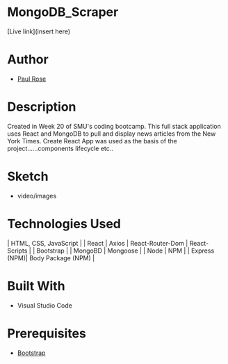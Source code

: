 # MongoDB_Scraper

[Live link](insert here)

# Author
- [Paul Rose](https://github.com/prose34)

# Description
Created in Week 20 of SMU's coding bootcamp. This full stack application uses React and MongoDB to pull and display news articles from the New York Times. Create React App was used as the basis of the project......components lifecycle etc..

# Sketch
- video/images

# Technologies Used

| HTML, CSS, JavaScript |
| React | Axios | React-Router-Dom | React-Scripts |
| Bootstrap |
| MongoBD | Mongoose |
| Node | NPM |
| Express (NPM)| Body Package (NPM) |


# Built With
- Visual Studio Code

# Prerequisites

- [Bootstrap](https://getbootstrap.com/docs/3.3/)